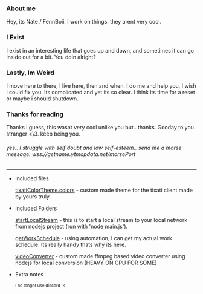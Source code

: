 <!---
- 👋 Hi, I’m @FennBoii
- 👀 I’m interested in ...
- 🌱 I’m currently learning ...
- 💞️ I’m looking to collaborate on ...
- 📫 How to reach me ...

FennBoii/FennBoii is a ✨ special ✨ repository because its `README.md` (this file) appears on your GitHub profile.
You can click the Preview link to take a look at your changes.
--->

<h3>About me</h3>
Hey, its Nate / FennBoii. I work on things. they arent very cool.
<!-- V2. Hey, Im Nate, i go by FennBoii online. I do things here and there. Im not that cool but I do things, again, here and there. -->
<!-- V1. Hey, I'm FennBoii but I usually go by Fennec and my real name is 'Nathan'. I'm all over the place but I don't bite so if you want me to do anything for you just ask and I'll try my best to help you! I do a lot of hobby stuff and projects on the side involving unity and nodejs mostly. I'm open to talk about anything and open to meeting new people and talking infront if them, i'll be prepared and presentable. -->
<!-- V0. Hey, I'm FennBoii but I usually go by Fennec and my real name is 'Nathan'. I'm all over the place but I don't bite so if you want me to do anything for you just ask and I'll try my best to help you! I honestly dont have a lot of connections so that makes me some kind of loner without a lover, im also ***Asexual***, Im open to talk about anything though and open to meeting new people and talking infront if them, i wont be scared. -->

<!-- <h2>Im Invested</h2> -->
<!-- V1. I currently am working towards a proper job and some kind if computer science career. I'm not only working towards two ceritfications, i'm interested in different programming languages as well which I do as a hobby; These include python, Javascript(both for webdev and nodejs), and a little more than the basics of C#! I work on unity projects and have a bit of experience with the engine and all of it's workarounds. I also've got the handle of blender recently so I've been messing with it and I think I've got the handle enough to make something awesome! -->
<!-- V0. I currently am working towards a proper job and some kind if computer science future!
I'm not only working towards my ceritfications, i'm interested in different programming languages as my hobby; These include python, Javascript(both for webdev and nodejs), html, css, and a little more than the basics of C#.. I know a few more but i wont add them because im not a even a beginner in them. I love to learn new things and i also have **learning binary** on my bucket list so ill get to that eventually. -->

<h3>I Exist</h3>
I exist in an interesting life that goes up and down, and sometimes it can go inside out for a bit. You doin alright?

<!-- <h3>Im busy</h3> -->
<!-- I have quite a bit of projects going for me, mostly because of my inconsistency in different subjects. I dont really do things right but I try to keep trying. -->
<!-- V1. I can be very creative at times and present very interesting ideas, I've got quite a few projects Im currently working on as well, specifically for vrchat. I've also got some other projects that aren't realted to game engines at all and that I just do in my free time but those aren't that important. I've got a ton of ideas, some interesting, some uncanny but I've got quite the endless projects I can work on but I don't have quite have the time I'd like to so maybe I can work for someone who's got a REAL idea for a project and maybe  I can help it become something BIG! -->
<!-- V0. I've got quite a list of ideas i can share if you do reach out about a few different things. You can suggest a topic and ill bring an idea on the table in less than a minute, it'll probably already have been created but if given enough time, ill present to you something inspiring. (top a week)
Im not afraid to ask for help, ill quickly ask got help if my list of processes are unable to fix the problem. Why? Its because if you don't ask fir help, youll waste company time. -->

<h3>Lastly, Im Weird</h3>
I move here to there, I live here, then and when. I do me and help you, I wish i could fix you. Its complicated and yet its so clear. I think its time for a reset or maybe i should shutdown.
<!-- V2. When have you ever met someone who LIKES to be alone? when has anyone you know stoped existing correctly? Exactly, everyone. Im just an ordinary one in the ocean of ordinary.. -->
<!-- V1. I do currently have a STRONG position working at pavillions currently but I plan to leave, to start my career journey and find my place. I've got quite a bit of experience in some areas and I plan to utilize them at my fullest! I've got a lot of projects I'd like to work on but anything you need, I'm right there with you.
I don't have a really tight schedule, it's more-so packed with duties but I'm ready to pursue my future at full speed. -->
<!--V0. I do already have a job working in a **deli at a pavillions** but i'm looking to leave and pursue **literally any** position available even if it isn't a paid position just so i can build my knowledge of how these 1s and 0s work. -->


<h3>Thanks for reading</h3>
Thanks i guess, this wasnt very cool unlike you but.. thanks. Gooday to you stranger <\3. keep being you. 
<!-- V2. Thanks for glancing.. I dont know. Love or hate me, Ill take it. Gooday to you stranger <\3 -->
<!-- V1. Thanks for reading this little **about me**, I've got a lot to work on but I'm always learning, always improving. I'd love to work along side you, see what your up to, and help make your dreams become a reality! I hope you have a lovely day, **thank you**. *You can reach me on discord with the tag 'fennboii' I'm overlyfriendy and I don't bite.* -->
<!-- V0. This was a little about me, ive got quite a passion for computer science and everything within it. Im learning everyday willingly and ive probably touched a little bit of every part of the spectrum of the **computer science** field.
<h5>Anyway, Thanks for talking the time to read this and i hope you have a good **morning**.</h5> -->
<br />

<h6>yes.. I struggle with self doubt and low self-esteem..
send me a morse message: wss://getname.ytmopdata.net/morsePort</h6>

<hr />

- Included files

    [tixatiColorTheme.colors](https://github.com/FennBoii/FennBoii/blob/main/tixatiColorTheme.colors) - custom made theme for the tixati client made by yours truly.

- Included Folders
    
    [startLocalStream](https://github.com/FennBoii/FennBoii/tree/main/startLocalStream) - this is to start a local stream to your local network from nodejs project (run with 'node main.js').

    [getWorkSchedule](https://github.com/FennBoii/FennBoii/tree/main/getWorkSchedule) - using automation, I can get my actual work schedule. Its really handy thats why its here.

    [videoConverter](https://github.com/FennBoii/FennBoii/tree/main/videoConverter) - custom made ffmpeg based video converter using nodejs for local conversion (HEAVY ON CPU FOR SOME)

- Extra notes

    <div style="font-size: 11px">I no longer use discord :<</div>